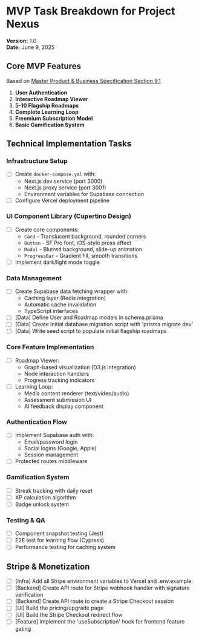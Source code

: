 # MVP Task Breakdown for Project Nexus  
**Version:** 1.0  
**Date:** June 9, 2025  

## Core MVP Features  
Based on [Master Product & Business Specification Section 9.1](business_plan.md)  

1. **User Authentication**  
2. **Interactive Roadmap Viewer**  
3. **5-10 Flagship Roadmaps**  
4. **Complete Learning Loop**  
5. **Freemium Subscription Model**  
6. **Basic Gamification System**  

## Technical Implementation Tasks  

### Infrastructure Setup  
- [ ] Create `docker-compose.yml` with:  
  - Next.js dev service (port 3000)  
  - Next.js proxy service (port 3001)  
  - Environment variables for Supabase connection  
- [ ] Configure Vercel deployment pipeline  

### UI Component Library (Cupertino Design)  
- [ ] Create core components:  
  - `Card` - Translucent background, rounded corners  
  - `Button` - SF Pro font, iOS-style press effect  
  - `Modal` - Blurred background, slide-up animation  
  - `ProgressBar` - Gradient fill, smooth transitions  
- [ ] Implement dark/light mode toggle  

### Data Management  
- [ ] Create Supabase data fetching wrapper with:  
  - Caching layer (Redis integration)  
  - Automatic cache invalidation  
  - TypeScript interfaces  
- [ ] [Data] Define User and Roadmap models in schema.prisma
- [ ] [Data] Create initial database migration script with 'prisma migrate dev'
- [ ] [Data] Write seed script to populate initial flagship roadmaps

### Core Feature Implementation  
- [ ] Roadmap Viewer:  
  - Graph-based visualization (D3.js integration)  
  - Node interaction handlers  
  - Progress tracking indicators  
- [ ] Learning Loop:  
  - Media content renderer (text/video/audio)  
  - Assessment submission UI  
  - AI feedback display component  

### Authentication Flow  
- [ ] Implement Supabase auth with:  
  - Email/password login  
  - Social logins (Google, Apple)  
  - Session management  
- [ ] Protected routes middleware  

### Gamification System  
- [ ] Streak tracking with daily reset  
- [ ] XP calculation algorithm  
- [ ] Badge unlock system  

### Testing & QA  
- [ ] Component snapshot testing (Jest)  
- [ ] E2E test for learning flow (Cypress)  
- [ ] Performance testing for caching system
## Stripe & Monetization
- [ ] [Infra] Add all Stripe environment variables to Vercel and .env.example
- [ ] [Backend] Create API route for Stripe webhook handler with signature verification
- [ ] [Backend] Create API route to create a Stripe Checkout session
- [ ] [UI] Build the pricing/upgrade page
- [ ] [UI] Build the Stripe Checkout redirect flow
- [ ] [Feature] Implement the 'useSubscription' hook for frontend feature gating